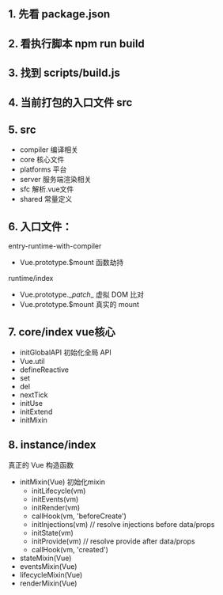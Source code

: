 ## 1. 先看 package.json
## 2. 看执行脚本 npm run build
## 3. 找到 scripts/build.js
## 4. 当前打包的入口文件 src
## 5. src
  - compiler 编译相关
  - core 核心文件
  - platforms 平台
  - server 服务端渲染相关
  - sfc 解析.vue文件
  - shared 常量定义

## 6. 入口文件：

entry-runtime-with-compiler
  - Vue.prototype.$mount 函数劫持

runtime/index
  - Vue.prototype.\__patch__ 虚拟 DOM 比对
  - Vue.prototype.$mount 真实的 mount

## 7. core/index vue核心

  - initGlobalAPI 初始化全局 API
  - Vue.util
  - defineReactive
  - set
  - del
  - nextTick
  - initUse
  - initExtend
  - initMixin

## 8. instance/index
真正的 Vue 构造函数
- initMixin(Vue) 初始化mixin
  - initLifecycle(vm)
  - initEvents(vm)
  - initRender(vm)
  - callHook(vm, 'beforeCreate')
  - initInjections(vm) // resolve injections before data/props
  - initState(vm)
  - initProvide(vm) // resolve provide after data/props
  - callHook(vm, 'created')
- stateMixin(Vue)
- eventsMixin(Vue)
- lifecycleMixin(Vue)
- renderMixin(Vue)